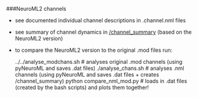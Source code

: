 ###NeuroML2 channels

- see documented individual channel descriptions in .channel.nml files
- see summary of channel dynamics in [/channel_summary](/channel_summary/README.md) (based on the NeuroML2 version)
- to compare the NeuroML2 version to the original .mod files run:

	../../analyse_modchans.sh  # analyses original .mod channels (using pyNeuroML and saves .dat files)
	./analyse_chans.sh  # analyses .nml channels (using pyNeuroML and saves .dat files + creates /channel_summary)
	python compare_nml_mod.py  # loads in .dat files (created by the bash scripts) and plots them together! 
